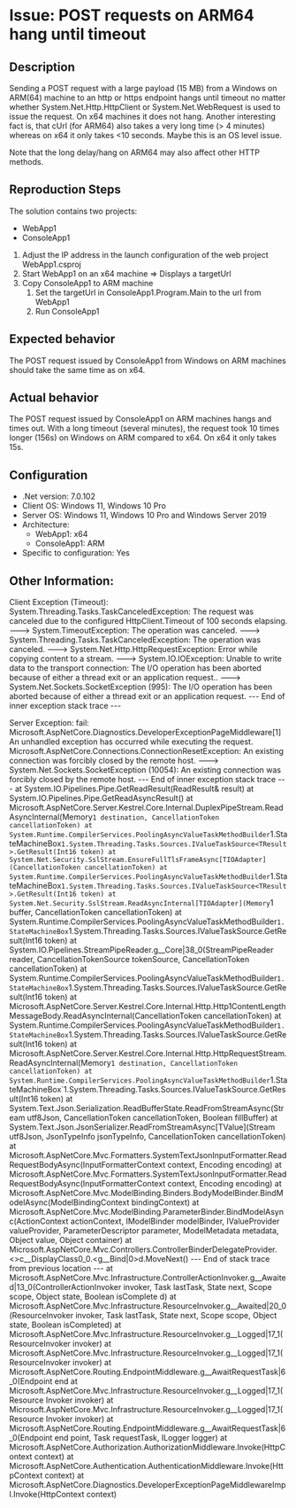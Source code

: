 # Issue: POST requests on ARM64 hang until timeout 

## Description

Sending a POST request with a large payload (15 MB) from a Windows on ARM(64) machine to an http or https endpoint 
hangs until timeout no matter whether System.Net.Http.HttpClient or System.Net.WebRequest is used to issue the request.
On x64 machines it does not hang.
Another interesting fact is, that cUrl (for ARM64) also takes a very long time (> 4 minutes) whereas on x64 it only takes <10 seconds.
Maybe this is an OS level issue.

Note that the long delay/hang on ARM64 may also affect other HTTP methods.

## Reproduction Steps
The solution contains two projects:
- WebApp1
- ConsoleApp1

1. Adjust the IP address in the launch configuration of the web project WebApp1.csproj
2. Start WebApp1 on an x64 machine => Displays a targetUrl
3. Copy ConsoleApp1 to ARM machine
   1. Set the targetUrl in ConsoleApp1.Program.Main to the url from WebApp1
   2. Run ConsoleApp1

## Expected behavior
The POST request issued by ConsoleApp1 from Windows on ARM machines should take the same time as on x64.

## Actual behavior
The POST request issued by ConsoleApp1 on ARM machines hangs and times out. With a long timeout (several minutes), 
the request took 10 times longer (156s) on Windows on ARM compared to x64. On x64 it only takes 15s.

## Configuration
- .Net version: 7.0.102
- Client OS: Windows 11, Windows 10 Pro
- Server OS: Windows 11, Windows 10 Pro and Windows Server 2019
- Architecture:
  - WebApp1: x64
  - ConsoleApp1: ARM
- Specific to configuration: Yes

## Other Information:
Client Exception (Timeout):
System.Threading.Tasks.TaskCanceledException: The request was canceled due to the configured HttpClient.Timeout of 100 seconds elapsing.
---> System.TimeoutException: The operation was canceled.
---> System.Threading.Tasks.TaskCanceledException: The operation was canceled.
---> System.Net.Http.HttpRequestException: Error while copying content to a stream.
---> System.IO.IOException: Unable to write data to the transport connection: The I/O operation has been aborted because of either a thread exit or an application request..
---> System.Net.Sockets.SocketException (995): The I/O operation has been aborted because of either a thread exit or an application request.
--- End of inner exception stack trace ---

Server Exception:
fail: Microsoft.AspNetCore.Diagnostics.DeveloperExceptionPageMiddleware[1]
An unhandled exception has occurred while executing the request.
Microsoft.AspNetCore.Connections.ConnectionResetException: An existing connection was forcibly closed by the remote host.
---> System.Net.Sockets.SocketException (10054): An existing connection was forcibly closed by the remote host.
--- End of inner exception stack trace ---
at System.IO.Pipelines.Pipe.GetReadResult(ReadResult& result)
at System.IO.Pipelines.Pipe.GetReadAsyncResult()
at Microsoft.AspNetCore.Server.Kestrel.Core.Internal.DuplexPipeStream.ReadAsyncInternal(Memory`1 destination, CancellationToken cancellationToken)
at System.Runtime.CompilerServices.PoolingAsyncValueTaskMethodBuilder`1.StateMachineBox`1.System.Threading.Tasks.Sources.IValueTaskSource<TResult>.GetResult(Int16 token)
at System.Net.Security.SslStream.EnsureFullTlsFrameAsync[TIOAdapter](CancellationToken cancellationToken)
at System.Runtime.CompilerServices.PoolingAsyncValueTaskMethodBuilder`1.StateMachineBox`1.System.Threading.Tasks.Sources.IValueTaskSource<TResult>.GetResult(Int16 token)
at System.Net.Security.SslStream.ReadAsyncInternal[TIOAdapter](Memory`1 buffer, CancellationToken cancellationToken)
at System.Runtime.CompilerServices.PoolingAsyncValueTaskMethodBuilder`1.StateMachineBox`1.System.Threading.Tasks.Sources.IValueTaskSource<TResult>.GetResult(Int16 token)
at System.IO.Pipelines.StreamPipeReader.<ReadAsync>g__Core|38_0(StreamPipeReader reader, CancellationTokenSource tokenSource, CancellationToken cancellationToken)
at System.Runtime.CompilerServices.PoolingAsyncValueTaskMethodBuilder`1.StateMachineBox`1.System.Threading.Tasks.Sources.IValueTaskSource<TResult>.GetResult(Int16 token)
at Microsoft.AspNetCore.Server.Kestrel.Core.Internal.Http.Http1ContentLengthMessageBody.ReadAsyncInternal(CancellationToken cancellationToken)
at System.Runtime.CompilerServices.PoolingAsyncValueTaskMethodBuilder`1.StateMachineBox`1.System.Threading.Tasks.Sources.IValueTaskSource<TResult>.GetResult(Int16 token)
at Microsoft.AspNetCore.Server.Kestrel.Core.Internal.Http.HttpRequestStream.ReadAsyncInternal(Memory`1 destination, CancellationToken cancellationToken)
at System.Runtime.CompilerServices.PoolingAsyncValueTaskMethodBuilder`1.StateMachineBox`1.System.Threading.Tasks.Sources.IValueTaskSource<TResult>.GetResult(Int16 token)
at System.Text.Json.Serialization.ReadBufferState.ReadFromStreamAsync(Stream utf8Json, CancellationToken cancellationToken, Boolean fillBuffer)
at System.Text.Json.JsonSerializer.ReadFromStreamAsync[TValue](Stream utf8Json, JsonTypeInfo jsonTypeInfo, CancellationToken cancellationToken)
at Microsoft.AspNetCore.Mvc.Formatters.SystemTextJsonInputFormatter.ReadRequestBodyAsync(InputFormatterContext context, Encoding encoding)
at Microsoft.AspNetCore.Mvc.Formatters.SystemTextJsonInputFormatter.ReadRequestBodyAsync(InputFormatterContext context, Encoding encoding)
at Microsoft.AspNetCore.Mvc.ModelBinding.Binders.BodyModelBinder.BindModelAsync(ModelBindingContext bindingContext)
at Microsoft.AspNetCore.Mvc.ModelBinding.ParameterBinder.BindModelAsync(ActionContext actionContext, IModelBinder modelBinder, IValueProvider valueProvider, ParameterDescriptor parameter, ModelMetadata metadata,
Object value, Object container)
at Microsoft.AspNetCore.Mvc.Controllers.ControllerBinderDelegateProvider.<>c__DisplayClass0_0.<<CreateBinderDelegate>g__Bind|0>d.MoveNext()
--- End of stack trace from previous location ---
at Microsoft.AspNetCore.Mvc.Infrastructure.ControllerActionInvoker.<InvokeInnerFilterAsync>g__Awaited|13_0(ControllerActionInvoker invoker, Task lastTask, State next, Scope scope, Object state, Boolean isComplete
d)
at Microsoft.AspNetCore.Mvc.Infrastructure.ResourceInvoker.<InvokeFilterPipelineAsync>g__Awaited|20_0(ResourceInvoker invoker, Task lastTask, State next, Scope scope, Object state, Boolean isCompleted)
at Microsoft.AspNetCore.Mvc.Infrastructure.ResourceInvoker.<InvokeAsync>g__Logged|17_1(ResourceInvoker invoker)
at Microsoft.AspNetCore.Mvc.Infrastructure.ResourceInvoker.<InvokeAsync>g__Logged|17_1(ResourceInvoker invoker)
at Microsoft.AspNetCore.Routing.EndpointMiddleware.<Invoke>g__AwaitRequestTask|6_0(Endpoint end         at Microsoft.AspNetCore.Mvc.Infrastructure.ResourceInvoker.<InvokeAsync>g__Logged|17_1(Resource
Invoker invoker)
at Microsoft.AspNetCore.Mvc.Infrastructure.ResourceInvoker.<InvokeAsync>g__Logged|17_1(Resource
Invoker invoker)
at Microsoft.AspNetCore.Routing.EndpointMiddleware.<Invoke>g__AwaitRequestTask|6_0(Endpoint end
point, Task requestTask, ILogger logger)
at Microsoft.AspNetCore.Authorization.AuthorizationMiddleware.Invoke(HttpContext context)
at Microsoft.AspNetCore.Authentication.AuthenticationMiddleware.Invoke(HttpContext context)
at Microsoft.AspNetCore.Diagnostics.DeveloperExceptionPageMiddlewareImpl.Invoke(HttpContext context)


